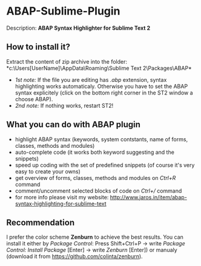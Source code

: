 ABAP-Sublime-Plugin
===================

Description: **ABAP Syntax Highlighter for Sublime Text 2**

How to install it?
------------------
Extract the content of zip archive into the folder: *c:\Users\[UserName]\AppData\Roaming\Sublime Text 2\Packages\ABAP\*
 - *1st note:* If the file you are editing has *.abp* extension, syntax highlighting works automaticaly. Otherwise you have to set the ABAP syntax explicitely (click on the bottom right corner in the ST2 window a choose ABAP).
 - *2nd note:* If nothing works, restart ST2!

What you can do with ABAP plugin
--------------------------------
 - highlight ABAP syntax (keywords, system contstants, name of forms, classes, methods and modules)
 - auto-complete code (it works both keyword suggesting and the snippets)
 - speed up coding with the set of predefined snippets (of course it's very easy to create your owns)
 - get overview of forms, classes, methods and modules on *Ctrl+R* command
 - comment/uncomment selected blocks of code on *Ctrl+/* command
 - for more info please visit my website: http://www.jaros.in/item/abap-syntax-highlighting-for-sublime-text

Recommendation
--------------
I prefer the color scheme **Zenburn** to achieve the best results. 
You can install it either by *Package Control*: Press Shift+Ctrl+P -> write *Package Control: Install Package* [Enter] -> write *Zenburn* [Enter]) 
or manualy (download it from https://github.com/colinta/zenburn).
